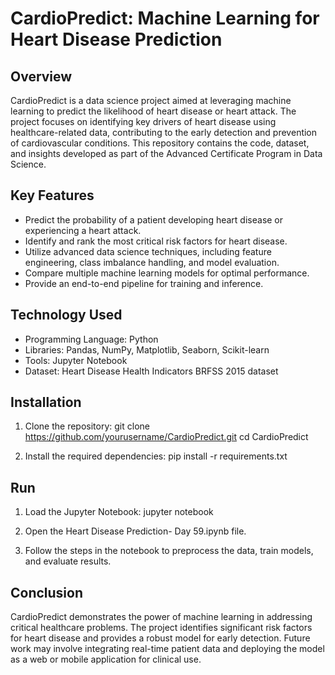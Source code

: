 
# CardioPredict: Machine Learning for Heart Disease Prediction

## Overview

CardioPredict is a data science project aimed at leveraging machine learning to predict the likelihood of heart disease or heart attack. The project focuses on identifying key drivers of heart disease using healthcare-related data, contributing to the early detection and prevention of cardiovascular conditions. This repository contains the code, dataset, and insights developed as part of the Advanced Certificate Program in Data Science.
## Key Features

* Predict the probability of a patient developing heart disease or experiencing a heart attack.
* Identify and rank the most critical risk factors for heart disease.
* Utilize advanced data science techniques, including feature engineering, class imbalance handling, and model evaluation.
* Compare multiple machine learning models for optimal performance.
* Provide an end-to-end pipeline for training and inference.
## Technology Used

* Programming Language: Python
* Libraries: Pandas, NumPy, Matplotlib, Seaborn, Scikit-learn
* Tools: Jupyter Notebook
* Dataset: Heart Disease Health Indicators BRFSS 2015 dataset
## Installation

1. Clone the repository:
git clone https://github.com/yourusername/CardioPredict.git
cd CardioPredict

2. Install the required dependencies:
pip install -r requirements.txt
## Run

1. Load the Jupyter Notebook:
jupyter notebook

2. Open the Heart Disease Prediction- Day 59.ipynb file.

3. Follow the steps in the notebook to preprocess the data, train models, and evaluate results.
## Conclusion

CardioPredict demonstrates the power of machine learning in addressing critical healthcare problems. The project identifies significant risk factors for heart disease and provides a robust model for early detection. Future work may involve integrating real-time patient data and deploying the model as a web or mobile application for clinical use.

